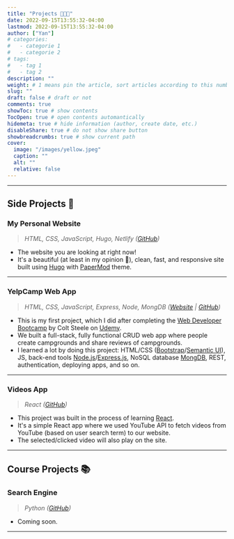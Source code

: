 ```yaml
---
title: "Projects 👩🏻‍💻"
date: 2022-09-15T13:55:32-04:00
lastmod: 2022-09-15T13:55:32-04:00
author: ["Yan"]
# categories:
#   - categorie 1
#   - categorie 2
# tags:
#   - tag 1
#   - tag 2
description: ""
weight: # 1 means pin the article, sort articles according to this number
slug: ""
draft: false # draft or not
comments: true
showToc: true # show contents
TocOpen: true # open contents automantically
hidemeta: true # hide information (author, create date, etc.)
disableShare: true # do not show share button
showbreadcrumbs: true # show current path
cover:
  image: "/images/yellow.jpeg"
  caption: ""
  alt: ""
  relative: false
---
```


---

## Side Projects 💫

### My Personal Website

> _HTML, CSS, JavaScript, Hugo, Netlify ([GitHub](https://github.com/yantang01/myPersonalWebsite))_

- The website you are looking at right now!
- It's a beautiful (at least in my opinion 🙂), clean, fast, and responsive site built using [Hugo](https://gohugo.io/) with [PaperMod](https://themes.gohugo.io/themes/hugo-papermod/) theme.

---

### YelpCamp Web App

> _HTML, CSS, JavaScript, Express, Node, MongDB ([Website](https://intense-springs-38584.herokuapp.com/) | [GitHub](https://github.com/yantang01/YelpCamp))_

- This is my first project, which I did after completing the [Web Developer Bootcamp](https://www.udemy.com/course/the-web-developer-bootcamp/) by Colt Steele on [Udemy](https://www.udemy.com/).
- We built a full-stack, fully functional CRUD web app where people create campgrounds and share reviews of campgrounds.
- I learned a lot by doing this project: HTML/CSS ([Bootstrap](https://getbootstrap.com/)/[Semantic UI](https://semantic-ui.com/)), JS, back-end tools [Node.js](https://nodejs.org/en/)/[Express.js](https://expressjs.com/), NoSQL database [MongDB](https://www.mongodb.com/), REST, authentication, deploying apps, and so on.

---

### Videos App

> _React ([GitHub](https://github.com/yantang01/videos))_

- This project was built in the process of learning [React](https://reactjs.org/).
- It's a simple React app where we used YouTube API to fetch videos from YouTube (based on user search term) to our website.
- The selected/clicked video will also play on the site.

---

## Course Projects 📚

### Search Engine

> _Python ([GitHub]())_

- Coming soon.

---
